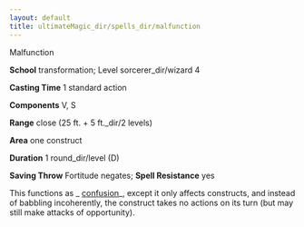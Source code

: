 ```yaml
---
layout: default
title: ultimateMagic_dir/spells_dir/malfunction
---
```

Malfunction

**School** transformation; Level sorcerer_dir/wizard 4

**Casting Time** 1 standard action

**Components** V, S

**Range** close (25 ft. + 5 ft._dir/2 levels)

**Area** one construct

**Duration** 1 round_dir/level (D)

**Saving Throw** Fortitude negates; **Spell Resistance** yes

This functions as _ [confusion](../spells_dir/confusion#_confusion)_, except it only affects constructs, and instead of babbling incoherently, the construct takes no actions on its turn (but may still make attacks of opportunity).

